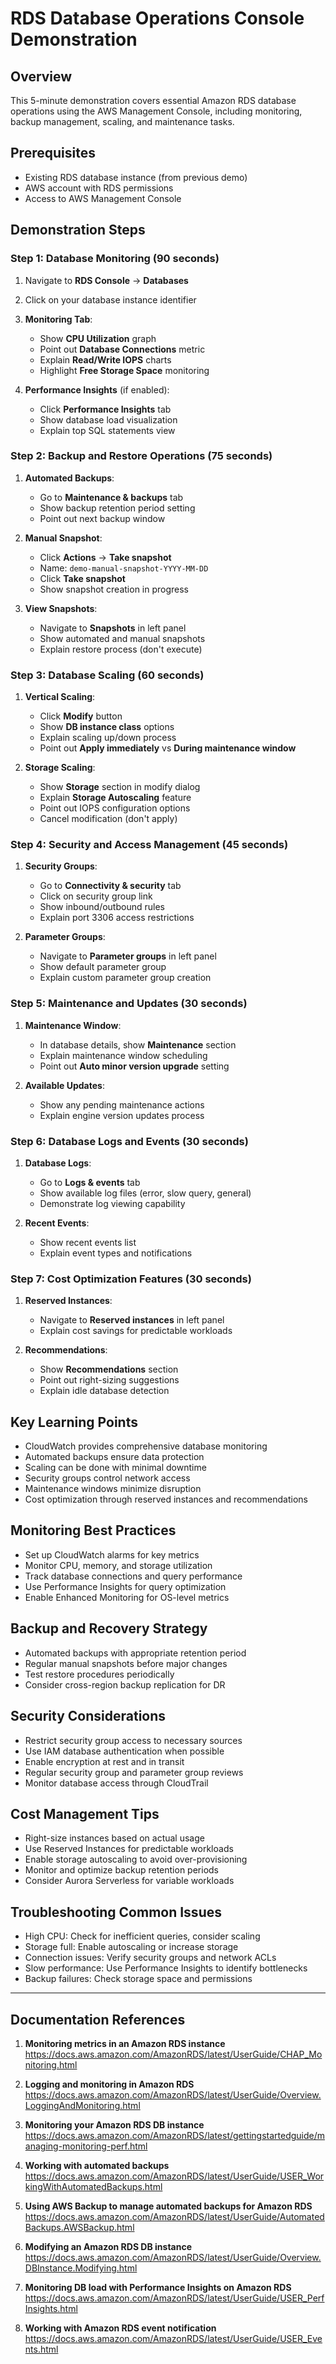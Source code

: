 # RDS Database Operations Console Demonstration

## Overview
This 5-minute demonstration covers essential Amazon RDS database operations using the AWS Management Console, including monitoring, backup management, scaling, and maintenance tasks.

## Prerequisites
- Existing RDS database instance (from previous demo)
- AWS account with RDS permissions
- Access to AWS Management Console

## Demonstration Steps

### Step 1: Database Monitoring (90 seconds)
1. Navigate to **RDS Console** → **Databases**
2. Click on your database instance identifier
3. **Monitoring Tab**:
   - Show **CPU Utilization** graph
   - Point out **Database Connections** metric
   - Explain **Read/Write IOPS** charts
   - Highlight **Free Storage Space** monitoring

4. **Performance Insights** (if enabled):
   - Click **Performance Insights** tab
   - Show database load visualization
   - Explain top SQL statements view

### Step 2: Backup and Restore Operations (75 seconds)
1. **Automated Backups**:
   - Go to **Maintenance & backups** tab
   - Show backup retention period setting
   - Point out next backup window

2. **Manual Snapshot**:
   - Click **Actions** → **Take snapshot**
   - Name: `demo-manual-snapshot-YYYY-MM-DD`
   - Click **Take snapshot**
   - Show snapshot creation in progress

3. **View Snapshots**:
   - Navigate to **Snapshots** in left panel
   - Show automated and manual snapshots
   - Explain restore process (don't execute)

### Step 3: Database Scaling (60 seconds)
1. **Vertical Scaling**:
   - Click **Modify** button
   - Show **DB instance class** options
   - Explain scaling up/down process
   - Point out **Apply immediately** vs **During maintenance window**

2. **Storage Scaling**:
   - Show **Storage** section in modify dialog
   - Explain **Storage Autoscaling** feature
   - Point out IOPS configuration options
   - Cancel modification (don't apply)

### Step 4: Security and Access Management (45 seconds)
1. **Security Groups**:
   - Go to **Connectivity & security** tab
   - Click on security group link
   - Show inbound/outbound rules
   - Explain port 3306 access restrictions

2. **Parameter Groups**:
   - Navigate to **Parameter groups** in left panel
   - Show default parameter group
   - Explain custom parameter group creation

### Step 5: Maintenance and Updates (30 seconds)
1. **Maintenance Window**:
   - In database details, show **Maintenance** section
   - Explain maintenance window scheduling
   - Point out **Auto minor version upgrade** setting

2. **Available Updates**:
   - Show any pending maintenance actions
   - Explain engine version updates process

### Step 6: Database Logs and Events (30 seconds)
1. **Database Logs**:
   - Go to **Logs & events** tab
   - Show available log files (error, slow query, general)
   - Demonstrate log viewing capability

2. **Recent Events**:
   - Show recent events list
   - Explain event types and notifications

### Step 7: Cost Optimization Features (30 seconds)
1. **Reserved Instances**:
   - Navigate to **Reserved instances** in left panel
   - Explain cost savings for predictable workloads

2. **Recommendations**:
   - Show **Recommendations** section
   - Point out right-sizing suggestions
   - Explain idle database detection

## Key Learning Points
- CloudWatch provides comprehensive database monitoring
- Automated backups ensure data protection
- Scaling can be done with minimal downtime
- Security groups control network access
- Maintenance windows minimize disruption
- Cost optimization through reserved instances and recommendations

## Monitoring Best Practices
- Set up CloudWatch alarms for key metrics
- Monitor CPU, memory, and storage utilization
- Track database connections and query performance
- Use Performance Insights for query optimization
- Enable Enhanced Monitoring for OS-level metrics

## Backup and Recovery Strategy
- Automated backups with appropriate retention period
- Regular manual snapshots before major changes
- Test restore procedures periodically
- Consider cross-region backup replication for DR

## Security Considerations
- Restrict security group access to necessary sources
- Use IAM database authentication when possible
- Enable encryption at rest and in transit
- Regular security group and parameter group reviews
- Monitor database access through CloudTrail

## Cost Management Tips
- Right-size instances based on actual usage
- Use Reserved Instances for predictable workloads
- Enable storage autoscaling to avoid over-provisioning
- Monitor and optimize backup retention periods
- Consider Aurora Serverless for variable workloads

## Troubleshooting Common Issues
- High CPU: Check for inefficient queries, consider scaling
- Storage full: Enable autoscaling or increase storage
- Connection issues: Verify security groups and network ACLs
- Slow performance: Use Performance Insights to identify bottlenecks
- Backup failures: Check storage space and permissions

---

## Documentation References

1. **Monitoring metrics in an Amazon RDS instance**  
   https://docs.aws.amazon.com/AmazonRDS/latest/UserGuide/CHAP_Monitoring.html

2. **Logging and monitoring in Amazon RDS**  
   https://docs.aws.amazon.com/AmazonRDS/latest/UserGuide/Overview.LoggingAndMonitoring.html

3. **Monitoring your Amazon RDS DB instance**  
   https://docs.aws.amazon.com/AmazonRDS/latest/gettingstartedguide/managing-monitoring-perf.html

4. **Working with automated backups**  
   https://docs.aws.amazon.com/AmazonRDS/latest/UserGuide/USER_WorkingWithAutomatedBackups.html

5. **Using AWS Backup to manage automated backups for Amazon RDS**  
   https://docs.aws.amazon.com/AmazonRDS/latest/UserGuide/AutomatedBackups.AWSBackup.html

6. **Modifying an Amazon RDS DB instance**  
   https://docs.aws.amazon.com/AmazonRDS/latest/UserGuide/Overview.DBInstance.Modifying.html

7. **Monitoring DB load with Performance Insights on Amazon RDS**  
   https://docs.aws.amazon.com/AmazonRDS/latest/UserGuide/USER_PerfInsights.html

8. **Working with Amazon RDS event notification**  
   https://docs.aws.amazon.com/AmazonRDS/latest/UserGuide/USER_Events.html
